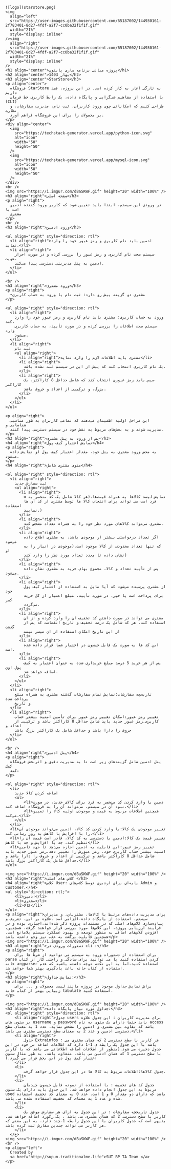     ![logo](starstore.png)
    <img
      align="left"
      src="https://user-images.githubusercontent.com/65187002/144930161-2f783401-8d27-4fdf-a2f7-cc0ba32f1f1f.gif"
      width="21%"
      style="display: inline"
    /><img
      align="right"
      src="https://user-images.githubusercontent.com/65187002/144930161-2f783401-8d27-4fdf-a2f7-cc0ba32f1f1f.gif"
      width="21%"
      style="display: inline"
    />
    <h1 align="center">پروژه مبانی برنامه سازی پایتون</h1>
    <h2 align="center">بهار 1403</h2>
    <h3 align="center">StarStore</h3>
    <p align="center">
      فروشگاه StarStore به تازگی آغاز به کار کرده است. در این پروژه، قصد داریم
      با استفاده از مفاهیم شی‌گرایی و پایگاه داده، یک رابط کاربری خط فرمان (CLI)
      طراحی کنیم که امکاناتی چون ورود کاربران، ثبت نام، مدیریت سفارشات، و نظارت
      بر محصولات را برای این فروشگاه فراهم آورد.
    </p>
    <div align="center">
      <img
        src="https://techstack-generator.vercel.app/python-icon.svg"
        alt="icon"
        width="50"
        height="50"
      />
      <img
        src="https://techstack-generator.vercel.app/mysql-icon.svg"
        alt="icon"
        width="50"
        height="50"
      />
    </div>
    <br />
    <img src="https://i.imgur.com/dBaSKWF.gif" height="20" width="100%" />
    <h3 align="right">صفحه اصلی</h3>
    <p align="right">
      در ورودی این سیستم، ابتدا باید تعیین شود که کاربر ورود کننده ادمین است یا
      مشتری
    </p>
    <br />
    <h3 align="right">ورود ادمین</h3>

    <ul align="right" style="direction: rtl">
      <li align="right">ادمین باید نام کاربری و رمز عبور خود را وارد نماید.</li>
      <li align="right">
        سیستم صحت نام کاربری و رمز عبور را بررسی کرده و در صورت احراز هویت،
        ادمین به پنل مدیریتی دسترسی پیدا می‌کند.
      </li>
    </ul>

    <br />
    <h3 align="right">ورود مشتری</h3>
    <p align="right">
      •مشتری دو گزینه پیش رو دارد: ثبت نام یا ورود به حساب کاربری
    </p>

    <ul align="right" style="direction: rtl">
      <li align="right">
        ورود به حساب کاربری: مشتری باید نام کاربری و رمز عبور خود را وارد کند.
        سیستم صحت اطلاعات را بررسی کرده و در صورت تأیید، به حساب کاربری وارد
        می‌شود.
      </li>
      <li align="right">
        ثبت نام
        <ul align="right">
          <li align="right">مشتری باید اطلاعات لازم را وارد نماید</li>
          <li align="right">
            یک نام کاربری انتخاب کند که پیش از این در سیستم ثبت نشده باشد.
          </li>
          <li align="right">
            سپس باید رمز عبوری انتخاب کند که شامل حداقل 8 کاراکتر، یک کاراکتر
            بزرگ، و ترکیبی از اعداد و حروف باشد.
          </li>
        </ul>
      </li>
    </ul>

    <p align="right">
      این مراحل اولیه اطمینان می‌دهند که تمامی کاربران به طور مناسبی شناسایی و
      مدیریت شوند و به بخش‌های مربوط به نقش خود در سیستم دسترسی پیدا کنند.
    </p>
    <h3 align="right">پس از ورود به پنل مشتری</h3>
    <h4 align="right">نمایش اعتبار کیف پول</h4>
    <p align="right">
      به محض ورود مشتری به پنل خود، مقدار اعتبار کیف پول او نمایش داده می‌شود.
    </p>
    <h4 align="right">منوی مشتری شامل</h4>

    <ol align="right" style="direction: rtl">
      <li align="right">
        ثبت سفارش جدید
        <ul align="right">
          <li align="right">
            o نمایش لیست کالاها به همراه قیمت‌ها.(هر کالا شامل یک کد منحصر به
            فرد است می تواند برای انتخاب کالا ها توسط مشتری از کد آن ها استفاده
            نمایید.)
          </li>
          <li align="right">
            مشتری می‌تواند کالاهای مورد نظر خود را به همراه تعداد مشخص کند.
          </li>
          <li align="right">
            اگر تعداد درخواستی بیشتر از موجودی باشد، به مشتری اطلاع داده می‌شود
            که تنها تعداد محدودی از کالا موجود است.(موجودی در انبار را به او
            نشان داده تا مجدد تعداد مورد نظر را وارد کند)
          </li>
          <li align="right">
            پس از تأیید تعداد و کالا، مجموع بهای خرید به مشتری نشان داده می‌شود.
          </li>
          <li align="right">
            از مشتری پرسیده می‌شود که آیا مایل به استفاده از اعتبار کیف پول خود
            برای پرداخت است یا خیر. در صورت تأیید، مبلغ اعتبار از کل خرید کسر
            می‌گردد.
          </li>
          <li align="right">
            مشتری می تواند در صورت داشتن کد تخفیف ان را وارد کرده و از ان
            استفاده کند. هر کد شامل یک درصد تخفیف و تاریخ انقضاست که پس از گذشت
            از این تاریخ امکان استفاده از ان میسر نیست
          </li>
          <li align="right">
            این کد ها به صورت یک فایل جیسون در اختیار شما قرار داده شده است.
          </li>
          <li align="right">
            پس از هر خرید 5 درصد مبلغ خریداری شده به عنوان اعتبار به کیف پول اون
            اضافه خواهد شد.
          </li>
        </ul>
      </li>
      <li align="right">
        تاریخچه سفارشات:نمایش تمام سفارشات گذشته مشتری به همراه مبلغ پرداخت شده
        و تاریخ
      </li>
      <li align="right">
        تغییر رمز عبور:امکان تغییر رمز عبور برای تأمین امنیت بیشتر حساب
        کاربری.رمز عبور جدید باید شامل حداقل 8 کاراکتر باشد و ترکیبی از اعداد و
        حروف را دارا باشد و حداقل شامل یک کاراکتر بزرگ باشد
      </li>
    </ol>

    <br />
    <h4 align="right">پنل ادمین</h4>
    <p align="right">
      پنل ادمین شامل گزینه‌های زیر است تا به مدیریت دقیق و اثربخش فروشگاه کمک
      کند:
    </p>

    <ol align="right" style="direction: rtl">
      <li>
        اضافه کردن کالا جدید
        <ul>
            <li>دمین با وارد کردن کد منحصر به فرد برای کالای جدید، در صورت نبود آن در سیستم، می‌تواند آن را به فروشگاه اضافه کند.</li>
            <li>همچنین اطلاعات مربوط به قیمت و موجودی اولیه کالا را تعیین می‌کند.</li>
        </ul>
      </li>
      <li>تغییر موجودی یک کالا:با وارد کردن کد کالا، ادمین می‌تواند موجودی آن را با افزایش یا کاهش به روز رسانی کند.</li>
      <li>تغییر قیمت یک کالا:ادمین با دسترسی به کد کالا، قادر است قیمت آن را تنظیم کند، چه با افزایش و چه با کاهش</li>
      <li>تغییر رمز عبور:این قابلیت به ادمین اجازه می‌دهد تا جهت تامین امنیت بیشتر حساب کاربری خود، رمز عبورش را تغییر دهد.رمز عبور جدید باید شامل حداقل 8 کاراکتر باشد و ترکیبی از اعداد و حروف را دارا باشد و حداقل شامل یک کاراکتر بزرگ باشد.</li>
    </ol>

    <img src="https://i.imgur.com/dBaSKWF.gif" height="20" width="100%" />
    <h3 align="right">کلاس های اصلی </h3>
    <h4 align="right">کلاس User: پایه‌ای برای ارث‌بری توسط کلاس‌های Admin و Customer.</h4>
    <ul style="direction: rtl;">
        <li>ادمین</li>
        <li>مشتری</li>
        <li>کالا</li>
    </ul>
    <p align="right">برای مدیریت داده‌های مرتبط با کالاها، مشتریان، و مدیران سیستم، استفاده از پایگاه داده‌.الزامی است .علاوه بر این، تعریف و پیاده‌سازی کلاس‌های اصلی که در مستندات پروژه ذکر شده‌اند،اجباری بوده و در فرآیند ارزیابی پروژه، این کلاس‌ها مورد بررسی قرار خواهند گرفت. همچنین، افزودن کلاس‌های اضافی به منظور توسعه و بهبود عملکرد سیستم بلامانع است. همچنین قابلیت برگشت به عقب نیز وجو داشته باشد</p>
    <img src="https://i.imgur.com/dBaSKWF.gif" height="20" width="100%" />
    <h3 align="right">دستورات ورودی در cli :</h3>
    <p align="right">
        برای استفاده از دستورات ورود به سیستم می توانید از شرط ها برای parse کردن استفاده کنید یا می توانید برای سادگی و راحتی کار از کتاب خانه argparser استفاده کنید.اما به این نکته توجه داشته باشید که عدم استفاده از کتاب خانه باعث یادگیری بهتر شما خواهد شد.
    </p>
    <h3 align="right">نمایش جداول:</h3>
    <p align="right">
        براش نمایش جداول موجود در پروژه مانند لیست محصولات و ... برای زیبایی بهتر از کتاب خانه tabulate استفاده کنید.
    </p>
    
    <img src="https://i.imgur.com/dBaSKWF.gif" height="20" width="100%" />
    <h3 align="right">جداول مورد نیاز پایگاه داده:</h3>
    <ol align="right" style="direction: rtl">
        <li align="right">جدول users برای مدیریت کاربران : این جدول علاوه بر ستون های username و password باید حتما دارای یک ستون به نام access باشد که تفاوت بین مشتری و ادمین را مشخص نماید. عدد 1 به معنای سطح دسترسی ادمین و عدد 2 به معنای سطح دسترسی مشتری می باشد.</li>
        <li align="right">
            جدول Extrainfos : هر کاربر با سطح دسترسی 2 که همان مشتری می باشد با این جدول یک رابطه ی 1-1 دارد که اطلاعات اضافه تر خود در این جدول ذخیره می شود.(منظور از اطلاعات اضافه اطلاعاتی می باشد که با کاربر با سطح دسترسی 1 که همان ادمین می باشد، متفاوت باشد. به طور مثال ستون اعتبار کیف پول در این بخش قرار می گیرد.)
        </li>
        <li>
            جدول کالاها:اطلاعات مربوط به کالا ها در این جدول قرار خواهد گرفت.
        </li>
        <li>
            جدول کد های تخفیف : با استفاده از نمونه فایل جیسون چیدمان مربوط به این جدول انجام داده خواهد شد. این جدول باید دارای یک ستون used باشد که دارای دو مقدار 0 و 1 است. عدد 0 به معنای کد تخفیف استفاده شده و عدد 1 به معنای کد تخفیف استفاده نشده می باشد.
        </li>
        <li>
            جدول تاریخچه سفارشات : در این جدول به ازای هر سفارش موفق یک کاربر با سطح دسترسی 2 که همان مشتری می باشد ، یک رکورد اضافه خواهد شد. بدیهی است که جدول کاربران با این جدول رابطه 1-چند دارد. به این معنی که هر کاربر می تواند چندین سفارش ثبت کرده باشد.
        </li>
      </خ>
    <img src="https://i.imgur.com/dBaSKWF.gif" height="20" width="100%" />
    <br />
    <p align="left">
      Created by
      <a href="http://supun.traditionalme.life">SUT BP TA Team </a>
    </p>
